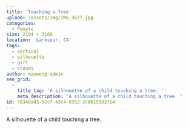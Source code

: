 ```yaml
---
title: 'Touching a Tree'
upload: /assets/img/IMG_3677.jpg
categories:
  - People
size: 2194 × 3168
location: 'Larkspur, CA'
tags:
  - vertical
  - silhouette
  - girl
  - clouds
author: maywong-admin
seo_grid:
  -
    title_tag: 'A silhouette of a child touching a tree. '
    meta_description: 'A silhouette of a child touching a tree. '
id: 78340ad3-32cf-43c4-9352-2c8615333714
---
```

A silhouette of a child touching a tree. 